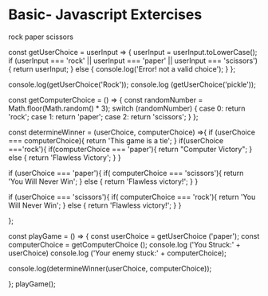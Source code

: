 # Basic- Javascript Extercises
rock paper scissors

const getUserChoice = userInput => {
userInput = userInput.toLowerCase();
if (userInput === 'rock' || userInput === 'paper' || userInput === 'scissors') {
  return userInput;
} else {
  console.log('Error! not a valid choice');
}
};

console.log(getUserChoice('Rock'));
console.log (getUserChoice('pickle'));

const getComputerChoice = () => {
  const randomNumber = Math.floor(Math.random() * 3);
  switch (randomNumber) {
  case 0:
    return 'rock';
  case 1:
    return 'paper';
  case 2:
   return 'scissors';
   }
};

const determineWinner = (userChoice, computerChoice) =>{
if (userChoice === computerChoice){
  return 'This game is a tie';
  }
  if(userChoice ==='rock'){
    if(computerChoice === 'paper'){
      return "Computer Victory";
    } else {
      return 'Flawless Victory';
      }
    }

if (userChoice === 'paper'){
  if( computerChoice === 'scissors'){
    return 'You Will Never Win';
  } else {
    return 'Flawless victory!';
  }
}

  

if (userChoice === 'scissors'){
  if( computerChoice === 'rock'){
    return 'You Will Never Win';
  } else {
    return 'Flawless victory!';
    }
}

};

const playGame = () => {
  const userChoice = getUserChoice ('paper');
  const computerChoice = getComputerChoice ();
  console.log ('You Struck:' + userChoice)
  console.log ('Your enemy stuck:' + computerChoice);

  console.log(determineWinner(userChoice, computerChoice));

};
playGame();
